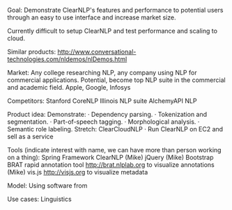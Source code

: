 Goal: Demonstrate ClearNLP's features and performance to potential users through an easy to use interface and increase market size.
 
Currently difficult to setup ClearNLP and test performance and scaling to cloud.
 
Similar products:
http://www.conversational-technologies.com/nldemos/nlDemos.html
 
Market:
Any college researching NLP, any company using NLP for commercial applications.
Potential, become top NLP suite in the commercial and academic field.
Apple, Google, Infosys
 
Competitors:
Stanford CoreNLP
Illinois NLP suite
AlchemyAPI NLP
 
Product idea:
Demonstrate:
·      Dependency parsing.
·      Tokenization and segmentation.
·      Part-of-speech tagging.
·      Morphological analysis.
·      Semantic role labeling.
Stretch:
ClearCloudNLP
·      Run ClearNLP on EC2 and sell as a service

Tools (indicate interest with name, we can have more than person working on a thing):
Spring Framework
ClearNLP (Mike)
jQuery (Mike)
Bootstrap
BRAT rapid annotation tool http://brat.nlplab.org to visualize annotations (Mike)
vis.js http://visjs.org to visualize metadata
 
Model:
Using software from
 
Use cases:
Linguistics
